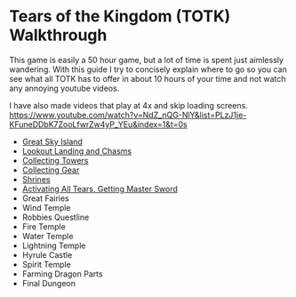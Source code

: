 # Tears of the Kingdom (TOTK) Walkthrough
This game is easily a 50 hour game, but a lot of time is spent just aimlessly wandering. With this guide I try to concisely explain where to go so you can see what all TOTK has to offer in about 10 hours of your time and not watch any annoying youtube videos.

I have also made videos that play at 4x and skip loading screens. https://www.youtube.com/watch?v=NdZ_nQG-NlY&list=PLzJ1je-KFuneDDbK7ZooLfwrZw4yP_YEu&index=1&t=0s

- [Great Sky Island](gsi.md)
- [Lookout Landing and Chasms](lookoutlanding.md)
- [Collecting Towers](towers.md)
- [Collecting Gear](gear.md)
- [Shrines](shrines.md)
- [Activating All Tears, Getting Master Sword](ms.md)
- Great Fairies
- Wind Temple
- Robbies Questline
- Fire Temple
- Water Temple
- Lightning Temple
- Hyrule Castle
- Spirit Temple
- Farming Dragon Parts
- Final Dungeon
